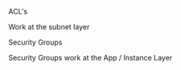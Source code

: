 ACL's 

Work at the subnet layer 

Security Groups 

Security Groups work at the App / Instance Layer
